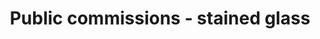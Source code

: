 ---
title: "Public commissions - stained glass"
description_markdown: >-
  The  leaded stained glass window was commissioned to commemorate the opening of the the University of Reading Museum of Rural Life in 2005.

  The window is based on Michael O"Connell's Variety of British Farming wall hangings created for the Country Pavilion at the Festival of Britain.

  The window captures the variety of British farming in a stylized and contemporary way.

  To see more and hear the interview with Susan about the window click on  http://www.rdg.ac.uk/rhc/
homepage_description_markdown: 
frontpage: true
_gallery_date: 2016-05-01 00:00:00
permalink: /stained-glass/public-commissions/
archive: false
display_title: true
display_image: false
thumb_crop: true
main_image_path: /assets/images/4639efded9cf5.jpg
images:
  - image_path: "/assets/images/4639bd4000eb0.jpg"
    image_title: "Museum of Rural Life, Reading"
    image_description_markdown: "**Museum of Rural Life, Reading**  
273 x 400cm  
 **Date** : 2005  
 **Medium** : Leaded Stained Glass"
  - image_path: "/assets/images/4639efded9cf5.jpg"
    image_title: "Museum of Rural Life, Reading"
    image_description_markdown: "**Museum of Rural Life, Reading**  
273 x 400  
 **Date** : 2005  
 **Medium** : Leaded Stained Glass"
  - image_path: "/assets/images/54f5f6903402a.jpg"
    image_title: "ReadingMerl"
    image_description_markdown: ""
  - image_path: "/assets/images/49f9c9606eb78.jpg"
    image_title: "Humphry Carpenter memorial window"
    image_description_markdown: "**Humphry Carpenter memorial window**  
250 x 200  
 **Date** : 2008  
 **Medium** : stained glass"
  - image_path: "/assets/images/54f62e83bf0b1.jpg"
    image_title: "Museum of Rural Life, Reading"
    image_description_markdown: ""
_options:
  image_path:
    width: 1200
    height: 1200
    resize_style: "contain"
    mime_type: "image/jpeg"
  main_image_path:
    width: 1200
    height: 800
    resize_style: "contain"
    mime_type: "image/jpeg"
_comments:
  title: Gallery title
  permalink: Be careful editing this
  main_image_path: Image used to represent your gallery
  images: Add and edit your gallery images here
  image_description_markdown: Might only be shown in the close up of an image
  archive: Not used yet!
  frontpage: Show this gallery on the homepage
  homepage_description_markdown: Text used on homepage if shown
---